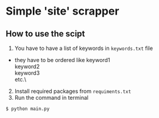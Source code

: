 # Simple 'site' scrapper

## How to use the scipt
1. You have to have a list of keywords in `keywords.txt` file
  - they have to be ordered like
    keyword1\
    keyword2\
    keyword3\
    etc.\
2. Install required packages from `requiments.txt`
3. Run the command in terminal
```
$ python main.py
```
